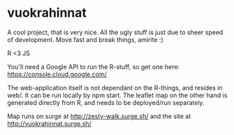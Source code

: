 # vuokrahinnat

A cool project, that is very nice. All the ugly stuff is just due to sheer speed of development. 
Move fast and break things, amirite :)

R <3 JS

You'll need a Google API to run the R-stuff, so get one here: https://console.cloud.google.com/

The web-application itself is not dependant on the R-things, and resides in web/. It can be run locally by npm start. 
The leaflet map on the other hand is generated directly from R, and needs to be deployed/run separately.

Map runs on surge at http://zesty-walk.surge.sh/
and the site at http://vuokrahinnat.surge.sh/
